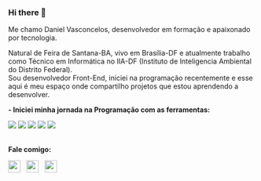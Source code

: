 ### Hi there 👋

Me chamo Daniel Vasconcelos, desenvolvedor em formação e apaixonado por tecnologia.

Natural de Feira de Santana-BA, vivo em Brasília-DF e atualmente trabalho como Técnico em Informática no IIA-DF (Instituto de Inteligencia Ambiental do Distrito Federal).
<br>
Sou desenvolvedor Front-End, iniciei na programação recentemente e esse aqui é meu espaço onde compartilho projetos que estou aprendendo a desenvolver.
<br>

**- Iniciei minha jornada na Programação com as ferramentas:**

<img src="https://img.shields.io/badge/JavaScript-323330?style=for-the-badge&logo=javascript&logoColor=F7DF1E">
<img src="https://img.shields.io/badge/HTML5-E34F26?style=for-the-badge&logo=html5&logoColor=white">
<img src="https://img.shields.io/badge/CSS3-1572B6?style=for-the-badge&logo=css3&logoColor=white">
<img src="https://img.shields.io/badge/React-20232A?style=for-the-badge&logo=react&logoColor=61DAFB">
<img src="https://img.shields.io/badge/PostgreSQL-316192?style=for-the-badge&logo=postgresql&logoColor=white">
<br>
<br>

**Fale comigo:**

<a href="https://www.linkedin.com/in/devdanielvasconcelos" alt="Linkedin-DanielVasconcelos"><img width="25px" src="https://static-00.iconduck.com/assets.00/linkedin-icon-512x512-b5owxava.png"></a>
&nbsp;
<a href="https://www.instagram.com/devdaniel.exe/" alt="Instagram-DanielVasconcelos"><img width="25px" src="https://static-00.iconduck.com/assets.00/instagram-1-icon-512x512-vtcaw64p.png"></a>
&nbsp;
<a href="https://wa.me/+5561995080948" alt="Wpp-DanielVasconcelos"><img width="25px" src="https://static-00.iconduck.com/assets.00/whatsapp-icon-512x512-8q344er8.png"></a>
